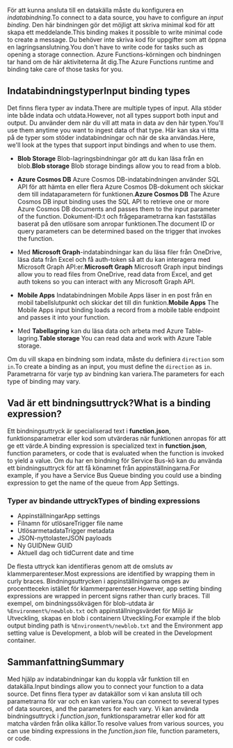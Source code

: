 <span data-ttu-id="93588-101">För att kunna ansluta till en datakälla måste du konfigurera en *indatabindning*.</span><span class="sxs-lookup"><span data-stu-id="93588-101">To connect to a data source, you have to configure an *input binding*.</span></span> <span data-ttu-id="93588-102">Den här bindningen gör det möjligt att skriva minimal kod för att skapa ett meddelande.</span><span class="sxs-lookup"><span data-stu-id="93588-102">This binding makes it possible to write minimal code to create a message.</span></span> <span data-ttu-id="93588-103">Du behöver inte skriva kod för uppgifter som att öppna en lagringsanslutning.</span><span class="sxs-lookup"><span data-stu-id="93588-103">You don't have to write code for tasks such as opening a storage connection.</span></span> <span data-ttu-id="93588-104">Azure Functions-körningen och bindningen tar hand om de här aktiviteterna åt dig.</span><span class="sxs-lookup"><span data-stu-id="93588-104">The Azure Functions runtime and binding take care of those tasks for you.</span></span>

## <a name="input-binding-types"></a><span data-ttu-id="93588-105">Indatabindningstyper</span><span class="sxs-lookup"><span data-stu-id="93588-105">Input binding types</span></span>

<span data-ttu-id="93588-106">Det finns flera typer av indata.</span><span class="sxs-lookup"><span data-stu-id="93588-106">There are multiple types of input.</span></span> <span data-ttu-id="93588-107">Alla stöder inte både indata och utdata.</span><span class="sxs-lookup"><span data-stu-id="93588-107">However, not all types support both input and output.</span></span> <span data-ttu-id="93588-108">Du använder dem när du vill att mata in data av den här typen.</span><span class="sxs-lookup"><span data-stu-id="93588-108">You'll use them anytime you want to ingest data of that type.</span></span> <span data-ttu-id="93588-109">Här kan ska vi titta på de typer som stöder indatabindningar och när de ska användas.</span><span class="sxs-lookup"><span data-stu-id="93588-109">Here, we'll look at the types that support input bindings and when to use them.</span></span>

- <span data-ttu-id="93588-110">**Blob Storage** Blob-lagringsbindningar gör att du kan läsa från en blob.</span><span class="sxs-lookup"><span data-stu-id="93588-110">**Blob storage**  Blob storage bindings allow you to read from a blob.</span></span>

- <span data-ttu-id="93588-111">**Azure Cosmos DB** Azure Cosmos DB-indatabindningen använder SQL API för att hämta en eller flera Azure Cosmos DB-dokument och skickar dem till indataparametern för funktionen.</span><span class="sxs-lookup"><span data-stu-id="93588-111">**Azure Cosmos DB**  The Azure Cosmos DB input binding uses the SQL API to retrieve one or more Azure Cosmos DB documents and passes them to the input parameter of the function.</span></span> <span data-ttu-id="93588-112">Dokument-ID:t och frågeparametrarna kan fastställas baserat på den utlösare som anropar funktionen.</span><span class="sxs-lookup"><span data-stu-id="93588-112">The document ID or query parameters can be determined based on the trigger that invokes the function.</span></span>

- <span data-ttu-id="93588-113">Med **Microsoft Graph**-indatabindningar kan du läsa filer från OneDrive, läsa data från Excel och få auth-token så att du kan interagera med Microsoft Graph API:er.</span><span class="sxs-lookup"><span data-stu-id="93588-113">**Microsoft Graph**  Microsoft Graph input bindings allow you to read files from OneDrive, read data from Excel, and get auth tokens so you can interact with any Microsoft Graph API.</span></span>

- <span data-ttu-id="93588-114">**Mobile Apps** Indatabindningen Mobile Apps läser in en post från en mobil tabellslutpunkt och skickar det till din funktion.</span><span class="sxs-lookup"><span data-stu-id="93588-114">**Mobile Apps**  The Mobile Apps input binding loads a record from a mobile table endpoint and passes it into your function.</span></span>

- <span data-ttu-id="93588-115">Med **Tabellagring** kan du läsa data och arbeta med Azure Table-lagring.</span><span class="sxs-lookup"><span data-stu-id="93588-115">**Table storage**  You can read data and work with Azure Table storage.</span></span>

<span data-ttu-id="93588-116">Om du vill skapa en bindning som indata, måste du definiera `direction` som `in`.</span><span class="sxs-lookup"><span data-stu-id="93588-116">To create a binding as an input, you must define the `direction` as `in`.</span></span>
<span data-ttu-id="93588-117">Parametrarna för varje typ av bindning kan variera.</span><span class="sxs-lookup"><span data-stu-id="93588-117">The parameters for each type of binding may vary.</span></span>

## <a name="what-is-a-binding-expression"></a><span data-ttu-id="93588-118">Vad är ett bindningsuttryck?</span><span class="sxs-lookup"><span data-stu-id="93588-118">What is a binding expression?</span></span>

<span data-ttu-id="93588-119">Ett bindningsuttryck är specialiserad text i **function.json**, funktionsparametrar eller kod som utvärderas när funktionen anropas för att ge ett värde.</span><span class="sxs-lookup"><span data-stu-id="93588-119">A binding expression is specialized text in **function.json**, function parameters, or code that is evaluated when the function is invoked to yield a value.</span></span> <span data-ttu-id="93588-120">Om du har en bindning för Service Bus-kö kan du använda ett bindningsuttryck för att få könamnet från appinställningarna.</span><span class="sxs-lookup"><span data-stu-id="93588-120">For example, if you have a Service Bus Queue binding you could use a binding expression to get the name of the queue from App Settings.</span></span>

### <a name="types-of-binding-expressions"></a><span data-ttu-id="93588-121">Typer av bindande uttryck</span><span class="sxs-lookup"><span data-stu-id="93588-121">Types of binding expressions</span></span>

- <span data-ttu-id="93588-122">Appinställningar</span><span class="sxs-lookup"><span data-stu-id="93588-122">App settings</span></span>
- <span data-ttu-id="93588-123">Filnamn för utlösare</span><span class="sxs-lookup"><span data-stu-id="93588-123">Trigger file name</span></span>
- <span data-ttu-id="93588-124">Utlösarmetadata</span><span class="sxs-lookup"><span data-stu-id="93588-124">Trigger metadata</span></span>
- <span data-ttu-id="93588-125">JSON-nyttolaster</span><span class="sxs-lookup"><span data-stu-id="93588-125">JSON payloads</span></span>
- <span data-ttu-id="93588-126">Ny GUID</span><span class="sxs-lookup"><span data-stu-id="93588-126">New GUID</span></span>
- <span data-ttu-id="93588-127">Aktuell dag och tid</span><span class="sxs-lookup"><span data-stu-id="93588-127">Current date and time</span></span>

<span data-ttu-id="93588-128">De flesta uttryck kan identifieras genom att de omsluts av klammerparenteser.</span><span class="sxs-lookup"><span data-stu-id="93588-128">Most expressions are identified by wrapping them in curly braces.</span></span> <span data-ttu-id="93588-129">Bindningsuttrycken i appinställningarna omges av procenttecekn istället för klammerparenteser.</span><span class="sxs-lookup"><span data-stu-id="93588-129">However, app setting binding expressions are wrapped in percent signs rather than curly braces.</span></span> <span data-ttu-id="93588-130">Till exempel, om bindningssökvägen för blob-utdata är `%Environment%/newblob.txt` och appinställningsvärdet för Miljö är Utveckling, skapas en blob i containern Utveckling.</span><span class="sxs-lookup"><span data-stu-id="93588-130">For example if the blob output binding path is `%Environment%/newblob.txt` and the Environment app setting value is Development, a blob will be created in the Development container.</span></span>

## <a name="summary"></a><span data-ttu-id="93588-131">Sammanfattning</span><span class="sxs-lookup"><span data-stu-id="93588-131">Summary</span></span>

<span data-ttu-id="93588-132">Med hjälp av indatabindningar kan du koppla vår funktion till en datakälla.</span><span class="sxs-lookup"><span data-stu-id="93588-132">Input bindings allow you to connect your function to a data source.</span></span> <span data-ttu-id="93588-133">Det finns flera typer av datakällor som vi kan ansluta till och parametrarna för var och en kan variera.</span><span class="sxs-lookup"><span data-stu-id="93588-133">You can connect to several types of data sources, and the parameters for each vary.</span></span> <span data-ttu-id="93588-134">Vi kan använda bindningsuttryck i *function.json*, funktionsparametrar eller kod för att matcha värden från olika källor.</span><span class="sxs-lookup"><span data-stu-id="93588-134">To resolve values from various sources, you can use binding expressions in the *function.json* file, function parameters, or code.</span></span>